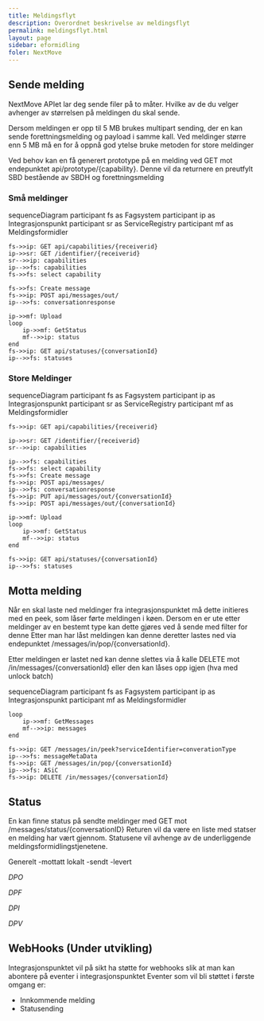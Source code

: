 ```yaml
---
title: Meldingsflyt
description: Overordnet beskrivelse av meldingsflyt
permalink: meldingsflyt.html
layout: page
sidebar: eformidling
foler: NextMove
---
```


## Sende melding
NextMove APIet lar deg sende filer på to måter. Hvilke av de du velger avhenger av størrelsen på meldingen du skal sende. 

Dersom meldingen er opp til 5 MB brukes multipart sending, der en kan sende forettningsmelding og payload i samme kall. 
Ved meldinger større enn 5 MB må en for å oppnå god ytelse bruke metoden for store meldinger

Ved behov kan en få generert prototype på en melding ved GET mot endepunktet api/prototype/{capability}. Denne vil da returnere en preutfylt SBD bestående av SBDH og forettningsmelding





### Små meldinger

<div class="mermaid">

sequenceDiagram
    participant fs as Fagsystem
    participant ip as Integrasjonspunkt
    participant sr as ServiceRegistry
    participant mf  as Meldingsformidler

    
    fs->>ip: GET api/capabilities/{receiverid}
    ip->>sr: GET /identifier/{receiverid}
    sr-->>ip: capabilities
    ip-->>fs: capabilities
    fs->>fs: select capability  

    fs->>fs: Create message   
    fs->>ip: POST api/messages/out/
    ip-->>fs: conversationresponse
    
    ip->>mf: Upload
    loop 
        ip->>mf: GetStatus
        mf-->>ip: status
    end
    fs->>ip: GET api/statuses/{conversationId}
    ip-->>fs: statuses

</div>

### Store Meldinger

<div class="mermaid">

sequenceDiagram
    participant fs as Fagsystem
    participant ip as Integrasjonspunkt
    participant sr as ServiceRegistry
    participant mf  as Meldingsformidler

    
    fs->>ip: GET api/capabilities/{receiverid}

    ip->>sr: GET /identifier/{receiverid}
    sr-->>ip: capabilities

    ip-->>fs: capabilities
    fs->>fs: select capability   
    fs->>fs: Create message      
    fs->>ip: POST api/messages/
    ip-->>fs: conversationresponse
    fs->>ip: PUT api/messages/out/{conversationId}
    fs->>ip: POST api/messages/out/{conversationId}
    
    ip->>mf: Upload
    loop 
        ip->>mf: GetStatus
        mf-->>ip: status
    end

    fs->>ip: GET api/statuses/{conversationId}
    ip-->>fs: statuses

</div>


## Motta melding

Når en skal laste ned meldinger fra integrasjonspunktet må dette initieres med en peek, som låser førte meldingen i køen. Dersom en er ute etter meldinger av en bestemt type kan dette gjøres ved å sende med filter for denne 
Etter man har låst meldingen kan denne deretter lastes ned via endepunktet
/messages/in/pop/{conversationId}.

Etter meldingen er lastet ned kan denne slettes via å kalle DELETE mot 
/in/messages/{conversationId} eller den kan låses opp igjen (hva med unlock batch)


<div class="mermaid">

sequenceDiagram
    participant fs as Fagsystem
    participant ip as Integrasjonspunkt
    participant mf  as Meldingsformidler

    loop
        ip->>mf: GetMessages
        mf-->>ip: messages
    end
    
    fs->>ip: GET /messages/in/peek?serviceIdentifier=converationType
    ip-->>fs: messageMetaData
    fs->>ip: GET /messages/in/pop/{conversationId}
    ip-->>fs: ASiC
    fs->>ip: DELETE /in/messages/{conversationId}

</div>

## Status 

En kan finne status på sendte meldinger med GET mot /messages/status/{conversationID}
Returen vil da være en liste med statser en melding har vært gjennom.
Statusene vil avhenge av de underliggende meldingsformidlingstjenetene.

Generelt
-mottatt lokalt
-sendt 
-levert

*DPO*

*DPF*

*DPI*

*DPV*

## WebHooks (Under utvikling)

Integrasjonspunktet vil på sikt ha støtte for webhooks slik at man kan abontere på eventer i integrasjonspunktet
Eventer som vil bli støttet i første omgang er:
- Innkommende melding
- Statusending

    
